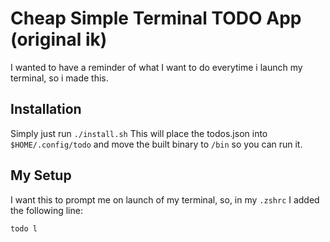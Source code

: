 # Cheap Simple Terminal TODO App (original ik)

I wanted to have a reminder of what I want to do everytime i launch my terminal, so i made this.

## Installation
Simply just run `./install.sh`
This will place the todos.json into `$HOME/.config/todo` and move the built binary to `/bin` so you can run it.

## My Setup
I want this to prompt me on launch of my terminal, so, in my `.zshrc` I added the following line:
```bash
todo l
```
